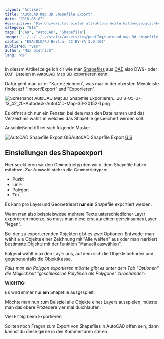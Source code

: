 ```yaml
---
layout: "Artikel"
title: "AutoCAD Map 3D Shapefile Export"
date: "2018-05-07"
description: "Die Universität bietet attraktive Weiterbildungsmöglichkeiten für Geoinformatik"
category: "GIS"
tags: ["CAD", "AutoCAD", "Shapefile"]
image: '../../../../static/assets/img/postImg/autocad-map-3d-shapefile-export.jpg'
caption: "ESA/DLR/FU Berlin; CC BY-SA 3.0 IGO"
published: "yes"
author: "Max Dietrich"
lang: "de"
---
```


In diesem Artikel zeige ich dir wie man [Shapefiles](/gis/was-ist-ein-shapefile-shp-dbf-shx/ "Was ist ein Shapefile?") aus [CAD](https://gis-netzwerk.com/gis/unterschied-cad-gis/ "GIS vs CAD") also DWG- oder DXF-Dateien in AutoCAD Map 3D exportieren kann.

Dafür geht man unter "Karte zeichnen", was man in der obersten Menüleiste findet azf "Import/Export" und "Exportieren".

![Screenshot AutoCAD Map3D Shapefile Exportieren...](/autocad-map-3d-shapefile-export%5C2018-05-07-13_42_20-Autodesk-AutoCAD-Map-3D-20152-1.png)2018-05-07-13_42_20-Autodesk-AutoCAD-Map-3D-20152-1.png

Es öffnet sich nun ein Fenster, bei dem man den Dateinamen und das Verzeichnis wählt, in welches das Shapefile gespeichert werden soll.

Anschließend öffnet sich folgende Maske:

![AutoCAD Shapefile Export GIS](/autocad-map-3d-shapefile-export%5C2018-05-07-13_46_30-Exportieren.png)AutoCAD Shapefile Export [GIS](/gis/was-ist-gis "Was ist GIS?")

## Einstellungen des Shapeexport

Hier selektieren wir den Geometrietyp den wir in dem Shapefile haben möchten. Zur Auswahl stehen die Geometrietypen:

*   Punkt
*   Linie
*   Polygon
*   Text

Es kann pro Layer und Geometrieart **nur ein** Shapefile exportiert werden.

Wenn man also beispielsweise mehrere Texte unterschiedlicher Layer exportieren möchte, so muss man diese erst auf einen gemeinsamen Layer "legen".

Bei den zu exportierenden Objekten gibt es zwei Optionen. Entweder man wählt alle Objekte einer Zeichnung mit "Alle wählen" aus oder man markiert bestimmte Objekte mit der Funktion "Manuell auswählen".

Folgend wählt man den Layer aus, auf dem sich die Objekte befinden und gegebenenfalls die Objektklasse.

_Falls man ein Polygon exportieren möchte gibt es unter dem Tab "Optionen" die Möglichkeit "geschlossene Polylinien als Polygone" zu behandeln._

**WICHTIG:**

Es wird immer nur **ein** Shapefile ausgespielt.

Möchte man nun zum Beispiel alle Objekte eines Layers ausspielen, müsste man das obere Prozedere vier mal durchlaufen.

Viel Erfolg beim Exportieren.

Sollten noch Fragen zum Export von Shapefiles in AutoCAD offen sein, dann kannst du diese gerne in den Kommentaren stellen.